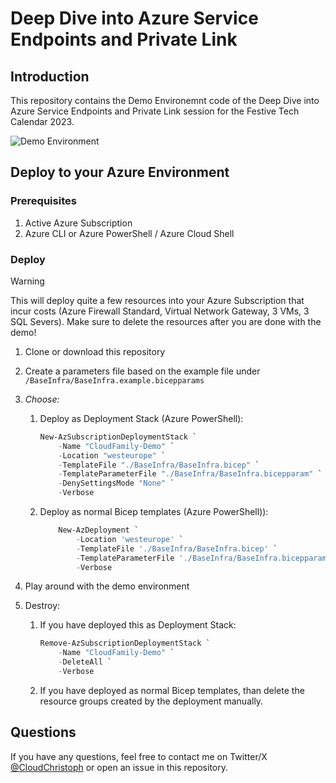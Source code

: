 # Deep Dive into Azure Service Endpoints and Private Link

## Introduction

This repository contains the Demo Environemnt code of the Deep Dive into Azure Service Endpoints and Private Link session for the Festive Tech Calendar 2023.

![Demo Environment](./DemoEnvironment.png)

## Deploy to your Azure Environment

### Prerequisites

1. Active Azure Subscription
2. Azure CLI or Azure PowerShell / Azure Cloud Shell

### Deploy

> [!WARNING]
> This will deploy quite a few resources into your Azure Subscription that incur costs (Azure Firewall Standard, Virtual Network Gateway, 3 VMs, 3 SQL Severs). Make sure to delete the resources after you are done with the demo!

1. Clone or download this repository
2. Create a parameters file based on the example file under `/BaseInfra/BaseInfra.example.bicepparams`
3. _Choose:_
   1. Deploy as Deployment Stack (Azure PowerShell):

        ```powershell
        New-AzSubscriptionDeploymentStack `
            -Name "CloudFamily-Demo" `
            -Location "westeurope" `
            -TemplateFile "./BaseInfra/BaseInfra.bicep" `
            -TemplateParameterFile "./BaseInfra/BaseInfra.bicepparam" `
            -DenySettingsMode "None" `
            -Verbose
        ```

   2. Deploy as normal Bicep templates (Azure PowerShell)):

        ```powershell
            New-AzDeployment `
                -Location 'westeurope' `
                -TemplateFile './BaseInfra/BaseInfra.bicep' `
                -TemplateParameterFile './BaseInfra/BaseInfra.bicepparam'`
                -Verbose
        ```

4. Play around with the demo environment
5. Destroy:
   1. If you have deployed this as Deployment Stack:

        ```powershell
        Remove-AzSubscriptionDeploymentStack `
            -Name "CloudFamily-Demo" `
            -DeleteAll `
            -Verbose
        ```

   2. If you have deployed as normal Bicep templates, than delete the resource groups created by the deployment manually.

## Questions

If you have any questions, feel free to contact me on Twitter/X [@CloudChristoph](https://twitter.com/CloudChristoph) or open an issue in this repository.
